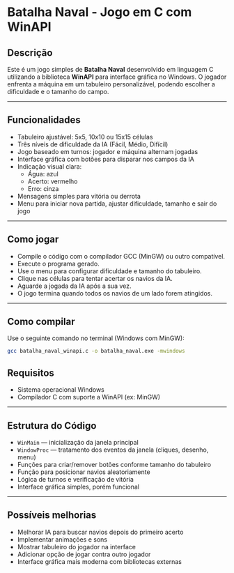 # Batalha Naval - Jogo em C com WinAPI

## Descrição

Este é um jogo simples de **Batalha Naval** desenvolvido em linguagem C utilizando a biblioteca **WinAPI** para interface gráfica no Windows. O jogador enfrenta a máquina em um tabuleiro personalizável, podendo escolher a dificuldade e o tamanho do campo.

---

## Funcionalidades

- Tabuleiro ajustável: 5x5, 10x10 ou 15x15 células  
- Três níveis de dificuldade da IA (Fácil, Médio, Difícil)  
- Jogo baseado em turnos: jogador e máquina alternam jogadas  
- Interface gráfica com botões para disparar nos campos da IA  
- Indicação visual clara:  
  - Água: azul  
  - Acerto: vermelho  
  - Erro: cinza  
- Mensagens simples para vitória ou derrota  
- Menu para iniciar nova partida, ajustar dificuldade, tamanho e sair do jogo  

---

## Como jogar

- Compile o código com o compilador GCC (MinGW) ou outro compatível.  
- Execute o programa gerado.  
- Use o menu para configurar dificuldade e tamanho do tabuleiro.  
- Clique nas células para tentar acertar os navios da IA.  
- Aguarde a jogada da IA após a sua vez.  
- O jogo termina quando todos os navios de um lado forem atingidos.  

---

## Como compilar

Use o seguinte comando no terminal (Windows com MinGW):

```bash
gcc batalha_naval_winapi.c -o batalha_naval.exe -mwindows
```

## Requisitos

- Sistema operacional Windows  
- Compilador C com suporte a WinAPI (ex: MinGW)  

---

## Estrutura do Código

- `WinMain` — inicialização da janela principal  
- `WindowProc` — tratamento dos eventos da janela (cliques, desenho, menu)  
- Funções para criar/remover botões conforme tamanho do tabuleiro  
- Função para posicionar navios aleatoriamente  
- Lógica de turnos e verificação de vitória  
- Interface gráfica simples, porém funcional  

---

## Possíveis melhorias

- Melhorar IA para buscar navios depois do primeiro acerto  
- Implementar animações e sons  
- Mostrar tabuleiro do jogador na interface  
- Adicionar opção de jogar contra outro jogador  
- Interface gráfica mais moderna com bibliotecas externas  
